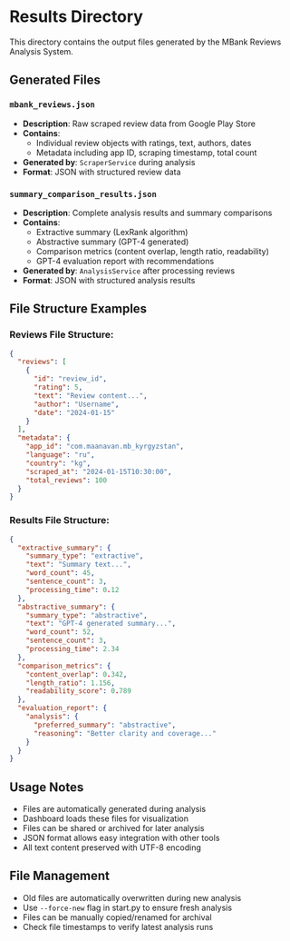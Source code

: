 # Results Directory

This directory contains the output files generated by the MBank Reviews Analysis System.

## Generated Files

### `mbank_reviews.json`
- **Description**: Raw scraped review data from Google Play Store
- **Contains**: 
  - Individual review objects with ratings, text, authors, dates
  - Metadata including app ID, scraping timestamp, total count
- **Generated by**: `ScraperService` during analysis
- **Format**: JSON with structured review data

### `summary_comparison_results.json`
- **Description**: Complete analysis results and summary comparisons
- **Contains**:
  - Extractive summary (LexRank algorithm)
  - Abstractive summary (GPT-4 generated)
  - Comparison metrics (content overlap, length ratio, readability)
  - GPT-4 evaluation report with recommendations
- **Generated by**: `AnalysisService` after processing reviews
- **Format**: JSON with structured analysis results

## File Structure Examples

### Reviews File Structure:
```json
{
  "reviews": [
    {
      "id": "review_id",
      "rating": 5,
      "text": "Review content...",
      "author": "Username",
      "date": "2024-01-15"
    }
  ],
  "metadata": {
    "app_id": "com.maanavan.mb_kyrgyzstan",
    "language": "ru",
    "country": "kg",
    "scraped_at": "2024-01-15T10:30:00",
    "total_reviews": 100
  }
}
```

### Results File Structure:
```json
{
  "extractive_summary": {
    "summary_type": "extractive",
    "text": "Summary text...",
    "word_count": 45,
    "sentence_count": 3,
    "processing_time": 0.12
  },
  "abstractive_summary": {
    "summary_type": "abstractive", 
    "text": "GPT-4 generated summary...",
    "word_count": 52,
    "sentence_count": 3,
    "processing_time": 2.34
  },
  "comparison_metrics": {
    "content_overlap": 0.342,
    "length_ratio": 1.156,
    "readability_score": 0.789
  },
  "evaluation_report": {
    "analysis": {
      "preferred_summary": "abstractive",
      "reasoning": "Better clarity and coverage..."
    }
  }
}
```

## Usage Notes

- Files are automatically generated during analysis
- Dashboard loads these files for visualization
- Files can be shared or archived for later analysis
- JSON format allows easy integration with other tools
- All text content preserved with UTF-8 encoding

## File Management

- Old files are automatically overwritten during new analysis
- Use `--force-new` flag in start.py to ensure fresh analysis
- Files can be manually copied/renamed for archival
- Check file timestamps to verify latest analysis runs